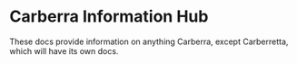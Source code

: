 # Carberra Information Hub

These docs provide information on anything Carberra, except Carberretta, which will have its own docs.
